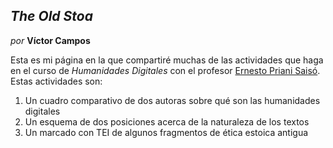 ## _The Old Stoa_

_por_ **Víctor Campos**

Esta es mi página en la que compartiré muchas de las actividades que haga en el curso de _Humanidades Digitales_ con el profesor [Ernesto Priani Saisó](https://github.com/ficino2021). Estas actividades son:

1. Un cuadro comparativo de dos autoras sobre qué son las humanidades digitales
2. Un esquema de dos posiciones acerca de la naturaleza de los textos
3. Un marcado con TEI de algunos fragmentos de ética estoica antigua

